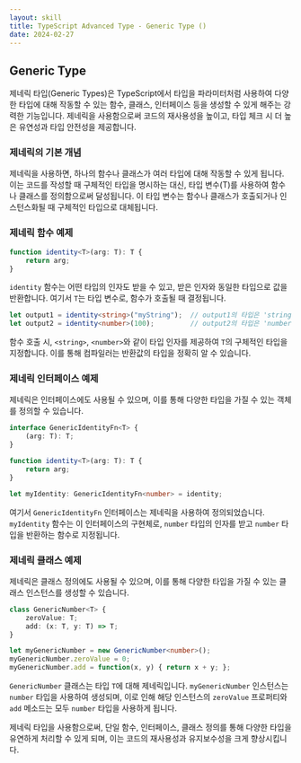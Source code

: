 ```yaml
---
layout: skill
title: TypeScript Advanced Type - Generic Type ()
date: 2024-02-27
---
```





## Generic Type

제네릭 타입(Generic Types)은 TypeScript에서 타입을 파라미터처럼 사용하여 다양한 타입에 대해 작동할 수 있는 함수, 클래스, 인터페이스 등을 생성할 수 있게 해주는 강력한 기능입니다. 제네릭을 사용함으로써 코드의 재사용성을 높이고, 타입 체크 시 더 높은 유연성과 타입 안전성을 제공합니다.


### 제네릭의 기본 개념

제네릭을 사용하면, 하나의 함수나 클래스가 여러 타입에 대해 작동할 수 있게 됩니다. 이는 코드를 작성할 때 구체적인 타입을 명시하는 대신, 타입 변수(T)를 사용하여 함수나 클래스를 정의함으로써 달성됩니다. 이 타입 변수는 함수나 클래스가 호출되거나 인스턴스화될 때 구체적인 타입으로 대체됩니다.


### 제네릭 함수 예제

```typescript
function identity<T>(arg: T): T {
    return arg;
}
```
`identity` 함수는 어떤 타입의 인자도 받을 수 있고, 받은 인자와 동일한 타입으로 값을 반환합니다. 여기서 `T`는 타입 변수로, 함수가 호출될 때 결정됩니다.

```typescript
let output1 = identity<string>("myString");  // output1의 타입은 'string'
let output2 = identity<number>(100);         // output2의 타입은 'number'
```
함수 호출 시, `<string>`, `<number>`와 같이 타입 인자를 제공하여 `T`의 구체적인 타입을 지정합니다. 이를 통해 컴파일러는 반환값의 타입을 정확히 알 수 있습니다.


### 제네릭 인터페이스 예제

제네릭은 인터페이스에도 사용될 수 있으며, 이를 통해 다양한 타입을 가질 수 있는 객체를 정의할 수 있습니다.

```typescript
interface GenericIdentityFn<T> {
    (arg: T): T;
}

function identity<T>(arg: T): T {
    return arg;
}

let myIdentity: GenericIdentityFn<number> = identity;
```
여기서 `GenericIdentityFn` 인터페이스는 제네릭을 사용하여 정의되었습니다. `myIdentity` 함수는 이 인터페이스의 구현체로, `number` 타입의 인자를 받고 `number` 타입을 반환하는 함수로 지정됩니다.


### 제네릭 클래스 예제

제네릭은 클래스 정의에도 사용될 수 있으며, 이를 통해 다양한 타입을 가질 수 있는 클래스 인스턴스를 생성할 수 있습니다.

```typescript
class GenericNumber<T> {
    zeroValue: T;
    add: (x: T, y: T) => T;
}

let myGenericNumber = new GenericNumber<number>();
myGenericNumber.zeroValue = 0;
myGenericNumber.add = function(x, y) { return x + y; };
```
`GenericNumber` 클래스는 타입 `T`에 대해 제네릭입니다. `myGenericNumber` 인스턴스는 `number` 타입을 사용하여 생성되며, 이로 인해 해당 인스턴스의 `zeroValue` 프로퍼티와 `add` 메소드는 모두 `number` 타입을 사용하게 됩니다.

제네릭 타입을 사용함으로써, 단일 함수, 인터페이스, 클래스 정의를 통해 다양한 타입을 유연하게 처리할 수 있게 되며, 이는 코드의 재사용성과 유지보수성을 크게 향상시킵니다.


